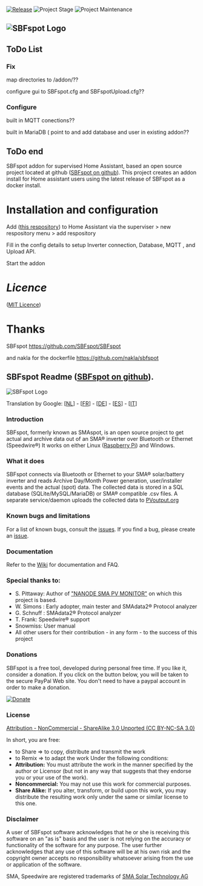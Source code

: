[![Release][release-shield]][release] ![Project Stage][project-stage-shield] ![Project Maintenance][maintenance-shield]
## ![SBFspot Logo](https://user-images.githubusercontent.com/1931158/30831762-006ec650-a249-11e7-86e3-13d01b36dd5d.jpg)

## ToDo List
### Fix
map directories to /addon/??

configure gui to SBFspot.cfg and SBFspotUpload.cfg??



### Configure 
built in MQTT conections??

built in MariaDB ( point to and add database and user in existing addon??


## ToDo end

SBFspot addon for supervised Home Assistant, based an open source project located at github ([SBFspot on github](https://github.com/SBFspot/SBFspot)).
This project creates an addon install for Home assistant users using the latest release of SBFspot as a docker install.

# Installation and configuration
Add ([this respository](https://github.com/HABuild/SBFspot_HA_addon)) to Home Assistant via the superviser > new respository menu > add respository

Fill in the config details to setup Inverter connection, Database, MQTT , and Upload API.

Start the addon

# ***Licence***
([MIT Licence](https://github.com/git/git-scm.com/blob/main/MIT-LICENSE.txt))

# Thanks 
SBFspot
https://github.com/SBFspot/SBFspot

and 
nakla for the dockerfile
https://github.com/nakla/sbfspot 

## SBFspot Readme ([SBFspot on github](https://github.com/SBFspot/SBFspot)).
![SBFspot Logo](https://user-images.githubusercontent.com/1931158/30831762-006ec650-a249-11e7-86e3-13d01b36dd5d.jpg)

Translation by Google: [[NL](https://translate.google.com/translate?act=url&depth=1&hl=nl&ie=UTF8&prev=_t&rurl=translate.google.com&sl=en&sp=nmt4&tl=nl&u=https://github.com/SBFspot/SBFspot)] - [[FR](https://translate.google.com/translate?act=url&depth=1&hl=nl&ie=UTF8&prev=_t&rurl=translate.google.com&sl=en&sp=nmt4&tl=fr&u=https://github.com/SBFspot/SBFspot)] - [[DE](https://translate.google.com/translate?act=url&depth=1&hl=nl&ie=UTF8&prev=_t&rurl=translate.google.com&sl=en&sp=nmt4&tl=de&u=https://github.com/SBFspot/SBFspot)] - [[ES](https://translate.google.com/translate?act=url&depth=1&hl=nl&ie=UTF8&prev=_t&rurl=translate.google.com&sl=en&sp=nmt4&tl=es&u=https://github.com/SBFspot/SBFspot)] - [[IT](https://translate.google.com/translate?act=url&depth=1&hl=nl&ie=UTF8&prev=_t&rurl=translate.google.com&sl=en&sp=nmt4&tl=it&u=https://github.com/SBFspot/SBFspot)]
### **Introduction**
SBFspot, formerly known as SMAspot, is an open source project to get actual and archive data out of an SMA® inverter over Bluetooth or Ethernet (Speedwire®) It works on either Linux ([Raspberry Pi](http://www.raspberrypi.org)) and Windows.

### **What it does**
SBFspot connects via Bluetooth or Ethernet to your SMA® solar/battery inverter and reads Archive Day/Month Power generation, user/installer events and the actual (spot) data. The collected data is stored in a SQL database (SQLite/MySQL/MariaDB) or SMA® compatible .csv files.
A separate service/daemon uploads the collected data to [PVoutput.org](https://pvoutput.org)

### **Known bugs and limitations**
For a list of known bugs, consult the [issues](https://github.com/SBFspot/SBFspot/issues). If you find a bug, please create an [issue](https://github.com/SBFspot/SBFspot/issues).

### **Documentation**
Refer to the [Wiki](https://github.com/SBFspot/SBFspot/wiki) for documentation and FAQ.

### **Special thanks to:**
* S. Pittaway: Author of ["NANODE SMA PV MONITOR"](https://github.com/stuartpittaway/nanodesmapvmonitor) on which this project is based.
* W. Simons : Early adopter, main tester and SMAdata2® Protocol analyzer
* G. Schnuff : SMAdata2® Protocol analyzer
* T. Frank: Speedwire® support
* Snowmiss: User manual
* All other users for their contribution - in any form - to the success of this project

### **Donations**
SBFspot is a free tool, developed during personal free time. If you like it, consider a donation.
If you click on the button below, you will be taken to the secure PayPal Web site. You don't need to have a paypal account in order to make a donation.

[![Donate](https://img.shields.io/badge/Donate-PayPal-green.svg)](https://www.paypal.com/cgi-bin/webscr?cmd=_s-xclick&hosted_button_id=3R5JSRCXBGSLQ)

### **License**
[Attribution - NonCommercial - ShareAlike 3.0 Unported (CC BY-NC-SA 3.0)](https://creativecommons.org/licenses/by-nc-sa/3.0/legalcode)

In short, you are free:
* to Share => to copy, distribute and transmit the work
* to Remix => to adapt the work
Under the following conditions:
* **Attribution:** You must attribute the work in the manner specified by the author or Licensor (but not in any way that suggests that they endorse you or your use of the work).
* **Noncommercial:** You may not use this work for commercial purposes.
* **Share Alike:** If you alter, transform, or build upon this work, you may distribute the resulting work only under the same or similar license to this one.

### **Disclaimer**
A user of SBFspot software acknowledges that he or she is receiving this software on an "as is" basis and the user is not relying on the accuracy or functionality of the software for any purpose. The user further acknowledges that any use of this software will be at his own risk and the copyright owner accepts no responsibility whatsoever arising from the use or application of the software.

SMA, Speedwire are registered trademarks of [SMA Solar Technology AG](http://www.sma.de/en/company/about-sma.html)

[maintenance-shield]: https://img.shields.io/maintenance/yes/2021.svg
[project-stage-shield]: https://img.shields.io/badge/project%20stage-production%20testing-red.svg
[release-shield]: https://img.shields.io/badge/version-v0.0.1-blue.svg
[release]: https://github.com/hassio-addons/addon-ssh/tree/v0.0.1
